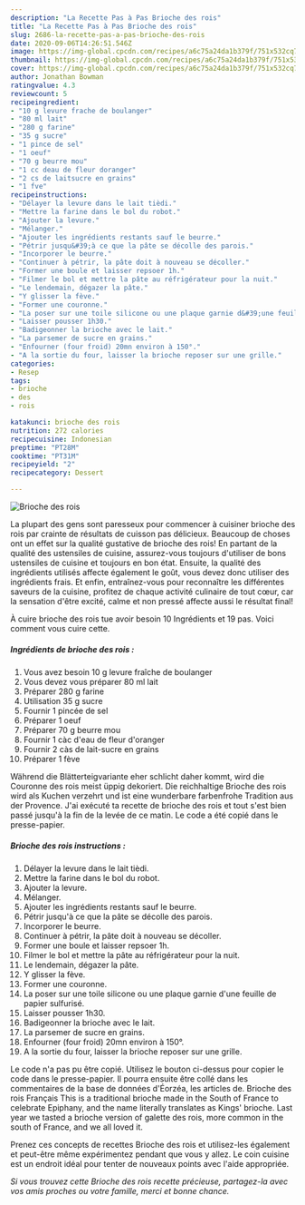 ```yaml
---
description: "La Recette Pas à Pas Brioche des rois"
title: "La Recette Pas à Pas Brioche des rois"
slug: 2686-la-recette-pas-a-pas-brioche-des-rois
date: 2020-09-06T14:26:51.546Z
image: https://img-global.cpcdn.com/recipes/a6c75a24da1b379f/751x532cq70/brioche-des-rois-photo-principale-de-la-recette.jpg
thumbnail: https://img-global.cpcdn.com/recipes/a6c75a24da1b379f/751x532cq70/brioche-des-rois-photo-principale-de-la-recette.jpg
cover: https://img-global.cpcdn.com/recipes/a6c75a24da1b379f/751x532cq70/brioche-des-rois-photo-principale-de-la-recette.jpg
author: Jonathan Bowman
ratingvalue: 4.3
reviewcount: 5
recipeingredient:
- "10 g levure frache de boulanger"
- "80 ml lait"
- "280 g farine"
- "35 g sucre"
- "1 pince de sel"
- "1 oeuf"
- "70 g beurre mou"
- "1 cc deau de fleur doranger"
- "2 cs de laitsucre en grains"
- "1 fve"
recipeinstructions:
- "Délayer la levure dans le lait tièdi."
- "Mettre la farine dans le bol du robot."
- "Ajouter la levure."
- "Mélanger."
- "Ajouter les ingrédients restants sauf le beurre."
- "Pétrir jusqu&#39;à ce que la pâte se décolle des parois."
- "Incorporer le beurre."
- "Continuer à pétrir, la pâte doit à nouveau se décoller."
- "Former une boule et laisser repsoer 1h."
- "Filmer le bol et mettre la pâte au réfrigérateur pour la nuit."
- "Le lendemain, dégazer la pâte."
- "Y glisser la fève."
- "Former une couronne."
- "La poser sur une toile silicone ou une plaque garnie d&#39;une feuille de papier sulfurisé."
- "Laisser pousser 1h30."
- "Badigeonner la brioche avec le lait."
- "La parsemer de sucre en grains."
- "Enfourner (four froid) 20mn environ à 150°."
- "A la sortie du four, laisser la brioche reposer sur une grille."
categories:
- Resep
tags:
- brioche
- des
- rois

katakunci: brioche des rois 
nutrition: 272 calories
recipecuisine: Indonesian
preptime: "PT28M"
cooktime: "PT31M"
recipeyield: "2"
recipecategory: Dessert

---
```



![Brioche des rois](https://img-global.cpcdn.com/recipes/a6c75a24da1b379f/751x532cq70/brioche-des-rois-photo-principale-de-la-recette.jpg)

La plupart des gens sont paresseux pour commencer à cuisiner brioche des rois par crainte de résultats de cuisson pas délicieux. Beaucoup de choses ont un effet sur la qualité gustative de brioche des rois! En partant de la qualité des ustensiles de cuisine, assurez-vous toujours d'utiliser de bons ustensiles de cuisine et toujours en bon état. Ensuite, la qualité des ingrédients utilisés affecte également le goût, vous devez donc utiliser des ingrédients frais. Et enfin, entraînez-vous pour reconnaître les différentes saveurs de la cuisine, profitez de chaque activité culinaire de tout cœur, car la sensation d'être excité, calme et non pressé affecte aussi le résultat final!

<!--inarticleads1-->

À cuire brioche des rois tue avoir besoin 10 Ingrédients et 19 pas. Voici comment vous cuire cette.

##### Ingrédients de brioche des rois :

1. Vous avez besoin 10 g levure fraîche de boulanger
1. Vous devez vous préparer 80 ml lait
1. Préparer 280 g farine
1. Utilisation 35 g sucre
1. Fournir 1 pincée de sel
1. Préparer 1 oeuf
1. Préparer 70 g beurre mou
1. Fournir 1 càc d&#39;eau de fleur d&#39;oranger
1. Fournir 2 càs de lait-sucre en grains
1. Préparer 1 fève


Während die Blätterteigvariante eher schlicht daher kommt, wird die Couronne des rois meist üppig dekoriert. Die reichhaltige Brioche des rois wird als Kuchen verzehrt und ist eine wunderbare farbenfrohe Tradition aus der Provence. J&#39;ai exécuté ta recette de brioche des rois et tout s&#39;est bien passé jusqu&#39;à la fin de la levée de ce matin. Le code a été copié dans le presse-papier. 

<!--inarticleads2-->

##### Brioche des rois instructions :

1. Délayer la levure dans le lait tièdi.
1. Mettre la farine dans le bol du robot.
1. Ajouter la levure.
1. Mélanger.
1. Ajouter les ingrédients restants sauf le beurre.
1. Pétrir jusqu&#39;à ce que la pâte se décolle des parois.
1. Incorporer le beurre.
1. Continuer à pétrir, la pâte doit à nouveau se décoller.
1. Former une boule et laisser repsoer 1h.
1. Filmer le bol et mettre la pâte au réfrigérateur pour la nuit.
1. Le lendemain, dégazer la pâte.
1. Y glisser la fève.
1. Former une couronne.
1. La poser sur une toile silicone ou une plaque garnie d&#39;une feuille de papier sulfurisé.
1. Laisser pousser 1h30.
1. Badigeonner la brioche avec le lait.
1. La parsemer de sucre en grains.
1. Enfourner (four froid) 20mn environ à 150°.
1. A la sortie du four, laisser la brioche reposer sur une grille.


Le code n&#39;a pas pu être copié. Utilisez le bouton ci-dessus pour copier le code dans le presse-papier. Il pourra ensuite être collé dans les commentaires de la base de données d&#39;Éorzéa, les articles de. Brioche des rois Français This is a traditional brioche made in the South of France to celebrate Epiphany, and the name literally translates as Kings&#39; brioche. Last year we tasted a brioche version of galette des rois, more common in the south of France, and we all loved it. 

<!--inarticleads1-->

<p>
Prenez ces concepts de recettes Brioche des rois et utilisez-les également et peut-être même expérimentez pendant que vous y allez. Le coin cuisine est un endroit idéal pour tenter de nouveaux points avec l'aide appropriée.
</p>

<p>
<i>Si vous trouvez cette Brioche des rois recette précieuse, partagez-la avec vos amis proches ou votre famille, merci et bonne chance.</i>
</p>
